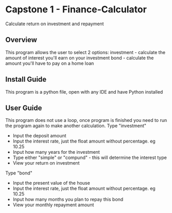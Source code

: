 # Capstone 1 - Finance-Calculator
Calculate return on investment and repayment

## Overview
This program allows the user to select 2 options:
investment - calculate the amount of interest you'll earn on your investment
bond - calculate the amount you'll have to pay on a home loan

## Install Guide
This program is a python file, open with any IDE and have Python installed

## User Guide
This program does not use a loop, once program is finished you need to run the program again to make another calculation.
Type "investment"
* Input the deposit amount
* Input the interest rate, just the float amount without percentage. eg 10.25
* Input how many years for the investment
* Type either "simple" or "compund" - this will determine the interest type
* View your return on investment

Type "bond"
* Input the present value of the house
* Input the interest rate, just the float amount without percentage. eg 10.25
* Input how many months you plan to repay this bond
* View your monthly repayment amount
